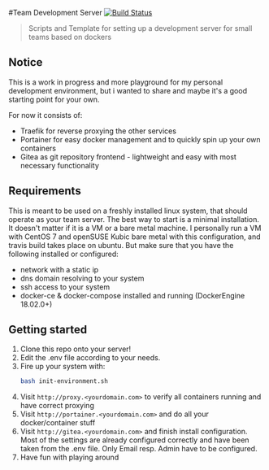 #Team Development Server [![Build Status](https://travis-ci.org/metalbote/team-development-server.svg?branch=master)](https://travis-ci.org/metalbote/team-development-server)
> Scripts and Template for setting up a development server for small teams based on dockers

## Notice 
This is a work in progress and more playground for my personal development environment, but i wanted to share and maybe it's a good starting point for your own.

For now it consists of:
 - Traefik for reverse proxying the other services
 - Portainer for easy docker management and to quickly spin up your own containers
 - Gitea as git repository frontend - lightweight and easy with most necessary functionality
  

## Requirements

This is meant to be used on a freshly installed linux system, that should operate as your team server. The best way to start is a minimal installation. It doesn't matter if it is a VM or a bare metal machine. I personally run a VM with CentOS 7 and openSUSE Kubic bare metal with this configuration, and travis build takes place on ubuntu.
But make sure that you have the following installed or configured:
- network with a static ip
- dns domain resolving to your system
- ssh access to your system 
- docker-ce & docker-compose installed and running (DockerEngine 18.02.0+)
  
## Getting started

1. Clone this repo onto your server!
2. Edit the .env file according to your needs.
3. Fire up your system with:  
    ```bash
    bash init-environment.sh
    ```
4. Visit `http://proxy.<yourdomain.com>` to verify all containers running and have correct proxying
5. Visit `http://portainer.<yourdomain.com>` and do all your docker/container stuff
6. Visit `http://gitea.<yourdomain.com>` and finish install configuration. Most of the settings are already configured correctly and have been taken from the .env file. Only Email resp. Admin have to be configured.
7. Have fun with playing around
